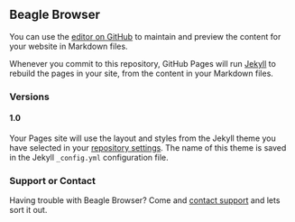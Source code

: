 ## Beagle Browser

You can use the [editor on GitHub](https://github.com/DijonLee/Beagle-Browser/edit/master/README.md) to maintain and preview the content for your website in Markdown files.

Whenever you commit to this repository, GitHub Pages will run [Jekyll](https://jekyllrb.com/) to rebuild the pages in your site, from the content in your Markdown files.

### Versions
#### 1.0

Your Pages site will use the layout and styles from the Jekyll theme you have selected in your [repository settings](https://github.com/DijonLee/Beagle-Browser/settings). The name of this theme is saved in the Jekyll `_config.yml` configuration file.

### Support or Contact

Having trouble with Beagle Browser? Come and [contact support](https://github.com/contact) and lets sort it out.
